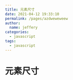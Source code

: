 ```yaml
---
title: 元素尺寸
date: 2021-04-12 19:33:10
permalink: /pages/azdweweweew
author: 
  name: jeffery
categories: 
  - javascript
tags: 
  - javascript
---
```


# 元素尺寸

